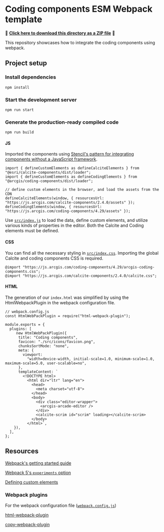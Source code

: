 # Coding components ESM Webpack template

📁 **[Click here to download this directory as a ZIP file](https://download-directory.github.io?url=https://github.com/Esri/arcgis-maps-sdk-javascript-samples-beta/tree/main/packages/coding-components/templates/webpack)** 📁

This repository showcases how to integrate the coding components using webpack.

## Project setup

### Install dependencies

```
npm install
```

### Start the development server

```
npm run start
```

### Generate the production-ready compiled code

```
npm run build
```

#### JS

Imported the components using [Stencil's pattern for integrating components without a JavaScript framework](https://stenciljs.com/docs/javascript).

```
import { defineCustomElements as defineCalciteElements } from "@esri/calcite-components/dist/loader";
import { defineCustomElements as defineCodingElements } from "@arcgis/coding-components/dist/loader";

// define custom elements in the browser, and load the assets from the CDN
defineCalciteElements(window, { resourcesUrl: "https://js.arcgis.com/calcite-components/2.4.0/assets" });
defineCodingElements(window, { resourcesUrl: "https://js.arcgis.com/coding-components/4.29/assets" });
```

Use [`src/index.js`](./src/index.js) to load the data, define custom elements, and utilize various kinds of properties in the editor. Both the Calcite and Coding elements must be defined.

#### CSS

You can find all the necessary styling in [`src/index.css`](./src/index.css). Importing the global Calcite and coding components CSS is required.

```
@import "https://js.arcgis.com/coding-components/4.29/arcgis-coding-components.css";
@import "https://js.arcgis.com/calcite-components/2.4.0/calcite.css";
```

#### HTML

The generation of our `index.html` was simplified by using the HtmlWebpackPlugin in the webpack configuration file.

```
// webpack.config.js
const HtmlWebPackPlugin = require("html-webpack-plugin");

module.exports = {
  plugins: [
     new HtmlWebPackPlugin({
      title: "Coding components",
      favicon: "./src/icons/favicon.png",
      chunksSortMode: "none",
      meta: {
        viewport:
          "width=device-width, initial-scale=1.0, minimum-scale=1.0, maximum-scale=5.0, user-scalable=no",
      },
      templateContent: `
        <!DOCTYPE html>
          <html dir="ltr" lang="en">
            <head>
              <meta charset="utf-8">
            </head>
            <body>
              <div class="editor-wrapper">
                <arcgis-arcade-editor />
              </div>
              <calcite-scrim id="scrim" loading></calcite-scrim>
            </body>
          </html>`,
    }),
  ],
};
```

## Resources

[Webpack's getting started guide](https://webpack.js.org/guides/getting-started/)

[Webpack 5's `experiments` option](https://webpack.js.org/configuration/experiments/)

[Defining custom elements](https://stenciljs.com/docs/custom-elements-bundle)

### Webpack plugins

For the webpack configuration file ([`webpack.config.js`](webpack.config.js))

[html-webpack-plugin](https://webpack.js.org/plugins/html-webpack-plugin/)

[copy-webpack-plugin](https://webpack.js.org/plugins/copy-webpack-plugin/)

